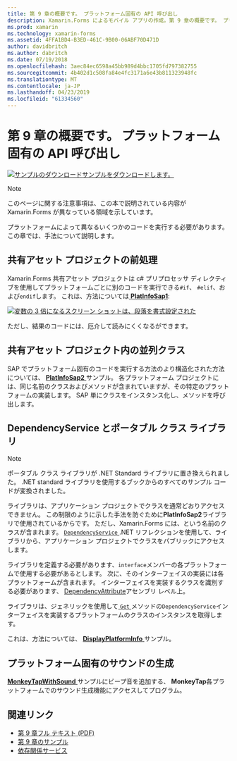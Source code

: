 ```yaml
---
title: 第 9 章の概要です。 プラットフォーム固有の API 呼び出し
description: Xamarin.Forms によるモバイル アプリの作成。第 9 章の概要です。 プラットフォーム固有の API 呼び出し
ms.prod: xamarin
ms.technology: xamarin-forms
ms.assetid: 4FFA1BD4-B3ED-461C-9B00-06ABF70D471D
author: davidbritch
ms.author: dabritch
ms.date: 07/19/2018
ms.openlocfilehash: 3aec84ec6598a45bb989d4bbc1705fd797382755
ms.sourcegitcommit: 4b402d1c508fa84e4fc3171a6e43b811323948fc
ms.translationtype: MT
ms.contentlocale: ja-JP
ms.lasthandoff: 04/23/2019
ms.locfileid: "61334560"
---
```

# <a name="summary-of-chapter-9-platform-specific-api-calls"></a>第 9 章の概要です。 プラットフォーム固有の API 呼び出し

[![サンプルのダウンロード](~/media/shared/download.png)サンプルをダウンロードします。](https://github.com/xamarin/xamarin-forms-book-samples/tree/master/Chapter09)

> [!NOTE] 
> このページに関する注意事項は、この本で説明されている内容が Xamarin.Forms が異なっている領域を示しています。

プラットフォームによって異なるいくつかのコードを実行する必要があります。 この章では、手法について説明します。

## <a name="preprocessing-in-the-shared-asset-project"></a>共有アセット プロジェクトの前処理

Xamarin.Forms 共有アセット プロジェクトは c# プリプロセッサ ディレクティブを使用してプラットフォームごとに別のコードを実行できる`#if`、 `#elif`、および`endif`します。 これは、方法については[ **PlatInfoSap1**](https://github.com/xamarin/xamarin-forms-book-samples/tree/master/Chapter09/PlatInfoSap1):

[![変数の 3 倍になるスクリーン ショットは、段落を書式設定された](images/ch09fg01-small.png "デバイス モデルとオペレーティング システム")](images/ch09fg01-large.png#lightbox "デバイス モデルとオペレーティング システム")

ただし、結果のコードには、厄介して読みにくくなるができます。

## <a name="parallel-classes-in-the-shared-asset-project"></a>共有アセット プロジェクト内の並列クラス

SAP でプラットフォーム固有のコードを実行する方法のより構造化された方法については、 [ **PlatInfoSap2** ](https://github.com/xamarin/xamarin-forms-book-samples/tree/master/Chapter09/PlatInfoSap2)サンプル。 各プラットフォーム プロジェクトには、同じ名前のクラスおよびメソッドが含まれていますが、その特定のプラットフォームの実装します。 SAP 単にクラスをインスタンス化し、メソッドを呼び出します。

## <a name="dependencyservice-and-the-portable-class-library"></a>DependencyService とポータブル クラス ライブラリ

> [!NOTE] 
> ポータブル クラス ライブラリが .NET Standard ライブラリに置き換えられました。 .NET standard ライブラリを使用するブックからのすべてのサンプル コードが変換されました。

ライブラリは、アプリケーション プロジェクトでクラスを通常どおりアクセスできません。 この制限のように示した手法を防ぐために**PlatInfoSap2**ライブラリで使用されているからです。 ただし、Xamarin.Forms には、という名前のクラスが含まれます。 [ `DependencyService` ](xref:Xamarin.Forms.DependencyService) .NET リフレクションを使用して、ライブラリから、アプリケーション プロジェクトでクラスをパブリックにアクセスします。

ライブラリを定義する必要があります、`interface`メンバーの各プラットフォームで使用する必要があるとします。 次に、そのインターフェイスの実装には各プラットフォームが含まれます。 インターフェイスを実装するクラスを識別する必要があります、 [DependencyAttribute](xref:Xamarin.Forms.DependencyAttribute)アセンブリ レベル上。

ライブラリは、ジェネリックを使用して[ `Get` ](xref:Xamarin.Forms.DependencyService.Get*)メソッドの`DependencyService`インターフェイスを実装するプラットフォームのクラスのインスタンスを取得します。

これは、方法については、 [ **DisplayPlatformInfo** ](https://github.com/xamarin/xamarin-forms-book-samples/tree/master/Chapter09/DisplayPlatformInfo)サンプル。

## <a name="platform-specific-sound-generation"></a>プラットフォーム固有のサウンドの生成

[ **MonkeyTapWithSound** ](https://github.com/xamarin/xamarin-forms-book-samples/tree/master/Chapter09/MonkeyTapWithSound)サンプルにビープ音を追加する、 **MonkeyTap**各プラットフォームでのサウンド生成機能にアクセスしてプログラム。

## <a name="related-links"></a>関連リンク

- [第 9 章フル テキスト (PDF)](https://download.xamarin.com/developer/xamarin-forms-book/XamarinFormsBook-Ch09-Apr2016.pdf)
- [第 9 章のサンプル](https://github.com/xamarin/xamarin-forms-book-samples/tree/master/Chapter09)
- [依存関係サービス](~/xamarin-forms/app-fundamentals/dependency-service/index.md)
